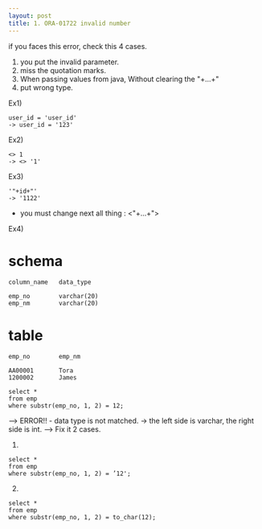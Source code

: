 ```yaml
---
layout: post
title: 1. ORA-01722 invalid number
---
```



if you faces this error, check this 4 cases.

1. you put the invalid parameter.
2. miss the quotation marks.
3. When passing values from java, Without clearing the "+...+"
4. put wrong type.



Ex1) 
```
user_id = 'user_id'
-> user_id = '123'
```

Ex2) 
```
<> 1
-> <> '1'
```

Ex3) 
```
'"+id+"'
-> '1122'
```
* you must change next all thing : <"+...+">

Ex4) 

# schema
```
column_name   data_type

emp_no        varchar(20)
emp_nm        varchar(20)
```

# table
```
emp_no        emp_nm

AA00001       Tora
1200002       James
```

```
select *
from emp
where substr(emp_no, 1, 2) = 12;
```
--> ERROR!! - data type is not matched. -> the left side is varchar, the right side is int.
--> Fix it 2 cases.

1)
```
select *
from emp
where substr(emp_no, 1, 2) = ’12';
```

2)
```
select *
from emp
where substr(emp_no, 1, 2) = to_char(12);
```
